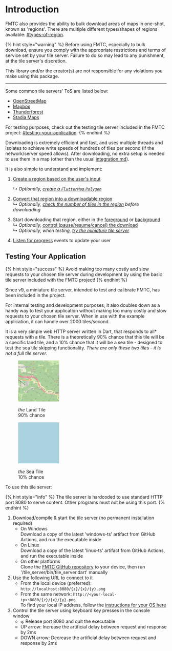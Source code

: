 # Introduction

FMTC also provides the ability to bulk download areas of maps in one-shot, known as 'regions'. There are multiple different types/shapes of regions available: [#types-of-region](regions.md#types-of-region "mention").

{% hint style="warning" %}
Before using FMTC, especially to bulk download, ensure you comply with the appropriate restrictions and terms of service set by your tile server. Failure to do so may lead to any punishment, at the tile server's discretion.

This library and/or the creator(s) are not responsible for any violations you make using this package.

***

Some common tile servers' ToS are listed below:

* [OpenStreetMap](https://operations.osmfoundation.org/policies/tiles)
* [Mapbox](https://www.mapbox.com/legal/tos)
* [Thunderforest](https://www.thunderforest.com/terms/)
* [Stadia Maps](https://stadiamaps.com/terms-of-service/)

For testing purposes, check out the testing tile server included in the FMTC project: [#testing-your-application](introduction.md#testing-your-application "mention").
{% endhint %}

Downloading is extremely efficient and fast, and uses multiple threads and isolates to achieve write speeds of hundreds of tiles per second (if the network/server speed allows). After downloading, no extra setup is needed to use them in a map (other than the usual [integration.md](../usage/integration.md "mention")).

It is also simple to understand and implement:

1.  [Create a region based on the user's input](regions.md)

    _↳ Optionally,_ [_create a `FlutterMap`_ _`Polygon`_](regions.md#converting-to-drawable-polygons)
2. [Convert that region into a downloadable region](prepare.md)\
   _↳ Optionally,_ [_check the number of tiles in the region_](prepare.md#checking-number-of-tiles) _before downloading_
3. Start downloading that region, either in the [foreground](foreground.md) or [background](background/)\
   _↳ Optionally,_ [control (pause/resume/cancel) the download](control-downloads.md)\
   _↳ Optionally, when testing,_ [_try the miniature tile server_](introduction.md#testing-your-application)
4. [Listen for progress](foreground.md#listen-for-progress) events to update your user

## Testing Your Application

{% hint style="success" %}
Avoid making too many costly and slow requests to your chosen tile server during development by using the basic tile server included with the FMTC project!
{% endhint %}

Since v9, a miniature tile server, intended to test and calibrate FMTC, has been included in the project.

For internal testing and development purposes, it also doubles down as a handy way to test your application without making too many costly and slow requests to your chosen tile server. When in use with the example application, it can handle over 2000 tiles/second.

It is a very simple web HTTP server written in Dart, that responds to all\* requests with a tile. There is a theoretically 90% chance that this tile will be a specific land tile, and a 10% chance that it will be a sea tile - designed to test the sea tile skipping functionality. _There are only these two tiles - it is not a full tile server._

<div>

<figure><img src="../.gitbook/assets/land.png" alt="" width="128"><figcaption><p><em>the</em> Land Tile<br>90% chance</p></figcaption></figure>

 

<figure><img src="../.gitbook/assets/sea.png" alt="" width="128"><figcaption><p><em>the</em> Sea Tile<br>10% chance</p></figcaption></figure>

</div>

To use this tile server:

{% hint style="info" %}
The tile server is hardcoded to use standard HTTP port 8080 to serve content. Other programs must not be using this port.
{% endhint %}

1. Download/compile & start the tile server (no permanent installation required)
   * On Windows\
     Download a copy of the latest 'windows-ts' artifact from GitHub Actions, and run the executable inside
   * On Linux\
     Download a copy of the latest 'linux-ts' artifact from GitHub Actions, and run the executable inside
   * On other platforms\
     Clone the [FMTC GitHub repository](https://github.com/JaffaKetchup/flutter\_map\_tile\_caching/) to your device, then run '/tile\_server/bin/tile\_server.dart' manually
2. Use the following URL to connect to it
   * From the local device (preferred): `http://localhost:8080/{z}/{x}/{y}.png`
   * From the same network: `http://<your-local-ip>:8080/{z}/{x}/{y}.png`\
     To find your local IP address, follow the [instructions for your OS here](https://www.avast.com/c-how-to-find-ip-address)
3. Control the tile server using keyboard key presses in the console window
   * `q`: Release port 8080 and quit the executable
   * UP arrow: Increase the artificial delay between request and response by 2ms
   * DOWN arrow: Decrease the artificial delay between request and response by 2ms
